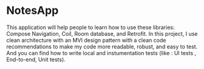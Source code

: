 # NotesApp
This application will help people to learn how to use these libraries:
Compose Navigation, Coil, Room database, and Retrofit.
In this project, I use clean architecture with an MVI design pattern with a clean code recommendations to make my code more readable, robust, and easy to test.
And you can find how to write local and instumentation tests (like : UI tests , End-to-end, Unit tests).
